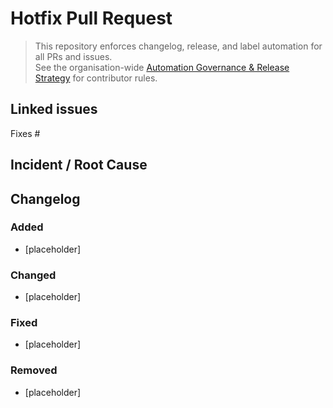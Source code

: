 # Hotfix Pull Request

> This repository enforces changelog, release, and label automation for all PRs and issues.  
> See the organisation-wide [Automation Governance & Release Strategy](https://github.com/lightspeedwp/.github/blob/main/AUTOMATION_GOVERNANCE.md) for contributor rules.

## Linked issues

<!--
List any related issues by number (e.g. fixes #456, incident ref #789).
-->

Fixes #

## Incident / Root Cause

<!--
Summarise the incident or bug and the root cause (add links if needed).
-->

## Changelog

<!--
Required for release automation.
Format: Keep a Changelog.
Categories: Added, Changed, Fixed, Removed.
User-facing notes only. Internal-only PRs (rare) may use the `skip-changelog` label.
Example:
### Fixed
- Checkout fails when shipping method changes on mobile. (Fixes #456)
-->

### Added

- [placeholder]

### Changed

- [placeholder]

### Fixed

- [placeholder]

### Removed

- [placeholder]

<!--
If no user-facing changelog entry is needed, apply the skip-changelog label to this PR.
-->

